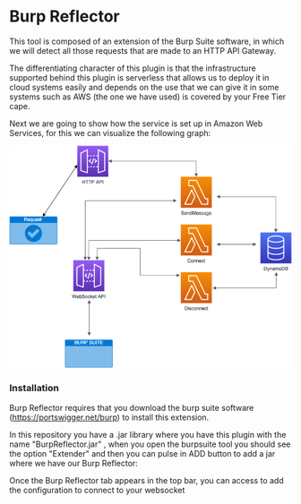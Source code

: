 # Burp Reflector

This tool is composed of an extension of the Burp Suite software, in which we will detect all those requests that are made to an HTTP API Gateway.

The differentiating character of this plugin is that the infrastructure supported behind this plugin is serverless that allows us to deploy it in cloud systems easily and depends on the use that we can give it in some systems such as AWS (the one we have used) is covered by your Free Tier cape.

Next we are going to show how the service is set up in Amazon Web Services, for this we can visualize the following graph:


![Schema](https://raw.githubusercontent.com/Serverless-Red-Team-Tools/BurpReflector/main/Media/Schema.png)



### Installation

Burp Reflector requires that you download the burp suite software (https://portswigger.net/burp) to install this extension.

In this repository you have a .jar library where you have this plugin with the name "BurpReflector.jar" , when you open the burpsuite tool you should see the option "Extender" and then you can pulse in ADD button to add a jar where we have our Burp Reflector:


Once the Burp Reflector tab appears in the top bar, you can access to add the configuration to connect to your websocket
